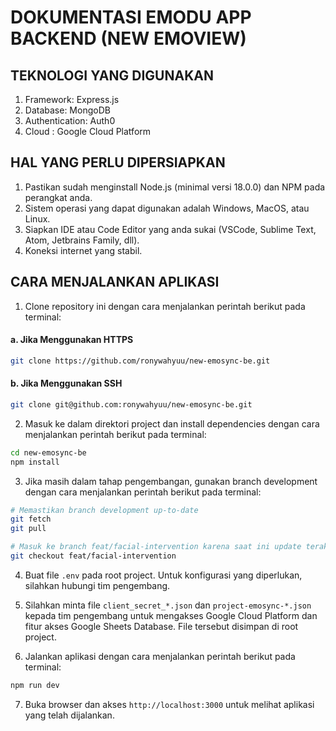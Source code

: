 # DOKUMENTASI EMODU APP BACKEND (NEW EMOVIEW)


## TEKNOLOGI YANG DIGUNAKAN

1. Framework: Express.js
2. Database: MongoDB
3. Authentication: Auth0
4. Cloud : Google Cloud Platform


## HAL YANG PERLU DIPERSIAPKAN

1. Pastikan sudah menginstall Node.js (minimal versi 18.0.0) dan NPM pada perangkat anda.
2. Sistem operasi yang dapat digunakan adalah Windows, MacOS, atau Linux.
4. Siapkan IDE atau Code Editor yang anda sukai (VSCode, Sublime Text, Atom, Jetbrains Family, dll).
5. Koneksi internet yang stabil.

## CARA MENJALANKAN APLIKASI
1. Clone repository ini dengan cara menjalankan perintah berikut pada terminal:

#### a. Jika Menggunakan HTTPS
```bash
git clone https://github.com/ronywahyuu/new-emosync-be.git 
```

#### b. Jika Menggunakan SSH
```bash 
git clone git@github.com:ronywahyuu/new-emosync-be.git
```

2. Masuk ke dalam direktori project dan install dependencies dengan cara menjalankan perintah berikut pada terminal:
```bash
cd new-emosync-be
npm install
```

3. Jika masih dalam tahap pengembangan, gunakan branch development dengan cara menjalankan perintah berikut pada terminal:
```bash
# Memastikan branch development up-to-date
git fetch
git pull

# Masuk ke branch feat/facial-intervention karena saat ini update terakhir ada di branch tersebut
git checkout feat/facial-intervention
```

4. Buat file `.env` pada root project. Untuk konfigurasi yang diperlukan, silahkan hubungi tim pengembang.

5. Silahkan minta file `client_secret_*.json` dan `project-emosync-*.json` kepada tim pengembang untuk mengakses Google Cloud Platform dan fitur akses Google Sheets Database. File tersebut disimpan di root project.

6. Jalankan aplikasi dengan cara menjalankan perintah berikut pada terminal:
```bash
npm run dev
```

7. Buka browser dan akses `http://localhost:3000` untuk melihat aplikasi yang telah dijalankan.


